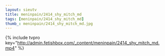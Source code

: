 ```yaml
--- 
layout: sieutv
title: meninpain/2414_shy_mitch_md
tags: [meninpain/2414_shy_mitch_md]
thumb_: meninpain/2414_shy_mitch_md.jpg
---
```

{% include tvpro key="http://admin.fetishbox.com/_content/meninpain/2414_shy_mitch_md.mp4" %} 
